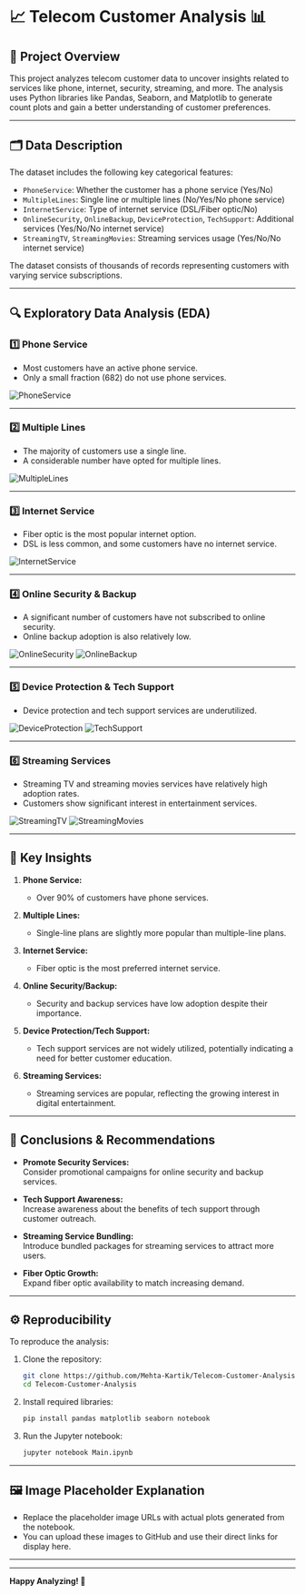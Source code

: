 # 📈 Telecom Customer Analysis 📊

## 📍 Project Overview

This project analyzes telecom customer data to uncover insights related to services like phone, internet, security, streaming, and more. The analysis uses Python libraries like Pandas, Seaborn, and Matplotlib to generate count plots and gain a better understanding of customer preferences.

---

## 🗂️ Data Description

The dataset includes the following key categorical features:

- `PhoneService`: Whether the customer has a phone service (Yes/No)  
- `MultipleLines`: Single line or multiple lines (No/Yes/No phone service)  
- `InternetService`: Type of internet service (DSL/Fiber optic/No)  
- `OnlineSecurity`, `OnlineBackup`, `DeviceProtection`, `TechSupport`: Additional services (Yes/No/No internet service)  
- `StreamingTV`, `StreamingMovies`: Streaming services usage (Yes/No/No internet service)  

The dataset consists of thousands of records representing customers with varying service subscriptions.

---

## 🔍 Exploratory Data Analysis (EDA)

### 1️⃣ **Phone Service**
- Most customers have an active phone service.  
- Only a small fraction (682) do not use phone services.

![PhoneService](https://via.placeholder.com/600x400?text=PhoneService+Count+Plot)

---

### 2️⃣ **Multiple Lines**
- The majority of customers use a single line.  
- A considerable number have opted for multiple lines.  

![MultipleLines](https://via.placeholder.com/600x400?text=MultipleLines+Count+Plot)

---

### 3️⃣ **Internet Service**
- Fiber optic is the most popular internet option.  
- DSL is less common, and some customers have no internet service.

![InternetService](https://via.placeholder.com/600x400?text=InternetService+Count+Plot)

---

### 4️⃣ **Online Security & Backup**
- A significant number of customers have not subscribed to online security.  
- Online backup adoption is also relatively low.

![OnlineSecurity](https://via.placeholder.com/600x400?text=OnlineSecurity+Count+Plot)
![OnlineBackup](https://via.placeholder.com/600x400?text=OnlineBackup+Count+Plot)

---

### 5️⃣ **Device Protection & Tech Support**
- Device protection and tech support services are underutilized.  

![DeviceProtection](https://via.placeholder.com/600x400?text=DeviceProtection+Count+Plot)
![TechSupport](https://via.placeholder.com/600x400?text=TechSupport+Count+Plot)

---

### 6️⃣ **Streaming Services**
- Streaming TV and streaming movies services have relatively high adoption rates.  
- Customers show significant interest in entertainment services.  

![StreamingTV](https://via.placeholder.com/600x400?text=StreamingTV+Count+Plot)
![StreamingMovies](https://via.placeholder.com/600x400?text=StreamingMovies+Count+Plot)

---

## 🧠 **Key Insights**

1. **Phone Service:**  
   - Over 90% of customers have phone services.  

2. **Multiple Lines:**  
   - Single-line plans are slightly more popular than multiple-line plans.  

3. **Internet Service:**  
   - Fiber optic is the most preferred internet service.  

4. **Online Security/Backup:**  
   - Security and backup services have low adoption despite their importance.  

5. **Device Protection/Tech Support:**  
   - Tech support services are not widely utilized, potentially indicating a need for better customer education.  

6. **Streaming Services:**  
   - Streaming services are popular, reflecting the growing interest in digital entertainment.  

---

## 🚀 **Conclusions & Recommendations**

- **Promote Security Services:**  
  Consider promotional campaigns for online security and backup services.  

- **Tech Support Awareness:**  
  Increase awareness about the benefits of tech support through customer outreach.  

- **Streaming Service Bundling:**  
  Introduce bundled packages for streaming services to attract more users.  

- **Fiber Optic Growth:**  
  Expand fiber optic availability to match increasing demand.  

---

## ⚙️ **Reproducibility**

To reproduce the analysis:

1. Clone the repository:  
    ```bash
    git clone https://github.com/Mehta-Kartik/Telecom-Customer-Analysis.git
    cd Telecom-Customer-Analysis
    ```

2. Install required libraries:  
    ```bash
    pip install pandas matplotlib seaborn notebook
    ```

3. Run the Jupyter notebook:  
    ```bash
    jupyter notebook Main.ipynb
    ```

---

## 🖼️ **Image Placeholder Explanation**

- Replace the placeholder image URLs with actual plots generated from the notebook.  
- You can upload these images to GitHub and use their direct links for display here.  

---

---

**Happy Analyzing! 🚀**
